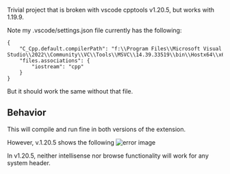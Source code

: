 Trivial project that is broken with vscode cpptools v1.20.5, but works with 1.19.9.

Note my .vscode/settings.json file currently has the following:
```
{
    "C_Cpp.default.compilerPath": "f:\\Program Files\\Microsoft Visual Studio\\2022\\Community\\VC\\Tools\\MSVC\\14.39.33519\\bin\\Hostx64\\x64\\cl.exe",
    "files.associations": {
        "iostream": "cpp"
    }
}
```

But it should work the same without that file.

## Behavior
This will compile and run fine in both versions of the extension.

However, v.1.20.5 shows the following ![error image](https://github.com/shimaowo/broken_cpp_vsix/blob/master/error.jpg?raw=true)

In v1.20.5, neither intellisense nor browse functionality will work for any system header.
